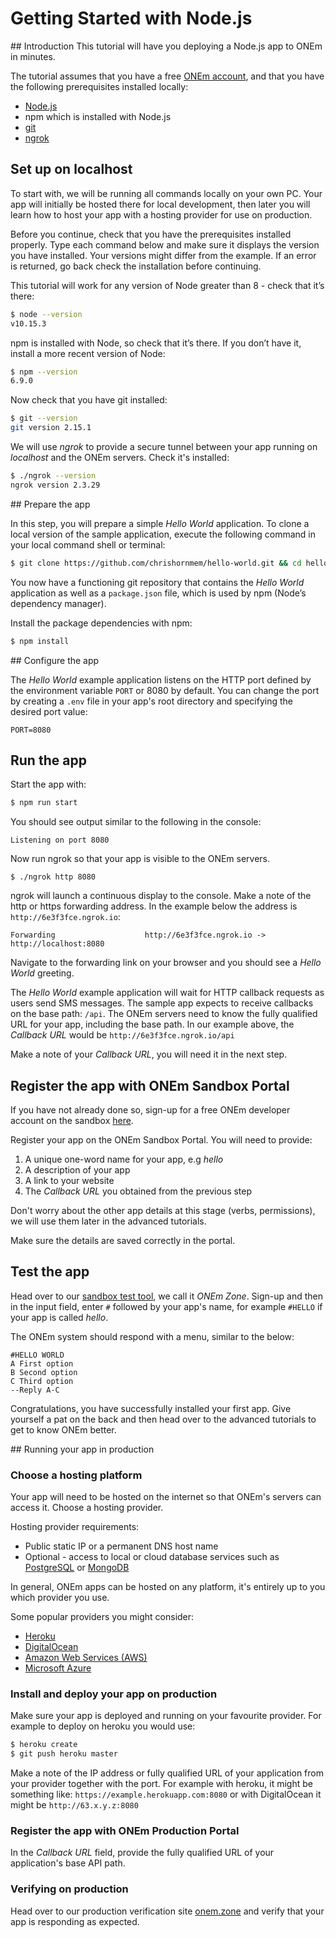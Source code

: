 # Getting Started with Node.js

<!-- Inline <img src="/assets/nodejs-new-pantone-black.png" width=50> With Reference Link -->
## Introduction
This tutorial will have you deploying a Node.js app to ONEm in minutes.

The tutorial assumes that you have a free [ONEm account]({{links.portal}}), and that you have the following prerequisites installed locally:

* [Node.js](https://nodejs.org/)
* npm which is installed with Node.js
* [git](https://github.com/)
* [ngrok](https://ngrok.com/download)

## Set up on localhost

To start with, we will be running all commands locally on your own PC.  Your app will initially be hosted there for local development, then later you will learn how to host your app with a hosting provider for use on production.

Before you continue, check that you have the prerequisites installed properly. Type each command below and make sure it displays the version you have installed. Your versions might differ from the example. If an error is returned, go back check the installation before continuing.

This tutorial will work for any version of Node greater than 8 - check that it’s there:

```bash
$ node --version
v10.15.3
```

npm is installed with Node, so check that it’s there. If you don’t have it, install a more recent version of Node:

```bash
$ npm --version
6.9.0
```
Now check that you have git installed:

```bash
$ git --version
git version 2.15.1
```

We will use *ngrok* to provide a secure tunnel between your app running on *localhost* and the ONEm servers. Check it's installed:

```bash
$ ./ngrok --version
ngrok version 2.3.29
```

## Prepare the app

In this step, you will prepare a simple *Hello World* application.  To clone a local version of the sample application, execute the following command in your local command shell or terminal:

```bash
$ git clone https://github.com/chrishornmem/hello-world.git && cd hello-world
```

You now have a functioning git repository that contains the *Hello World* application as well as a `package.json` file, which is used by npm (Node’s dependency manager).

Install the package dependencies with npm:

```bash
$ npm install
```

## Configure the app

The *Hello World* example application listens on the HTTP port defined by the environment variable `PORT` or 8080 by default.  You can change the port by creating a `.env` file in your app's root directory and specifying the desired port value:

```
PORT=8080
```

## Run the app

Start the app with:

```bash
$ npm run start
```

You should see output similar to the following in the console:

```
Listening on port 8080
```

Now run ngrok so that your app is visible to the ONEm servers.

```
$ ./ngrok http 8080
```

ngrok will launch a continuous display to the console.  Make a note of the http or https forwarding address.  In the example below the address is `http://6e3f3fce.ngrok.io`:

```
Forwarding                    http://6e3f3fce.ngrok.io -> http://localhost:8080
```

Navigate to the forwarding link on your browser and you should see a *Hello World* greeting.

The *Hello World* example application will wait for HTTP callback requests as users send SMS messages.  The sample app expects to receive callbacks on the base path: `/api`.  The ONEm servers need to know the fully qualified URL for your app, including the base path.  In our example above, the *Callback URL* would be `http://6e3f3fce.ngrok.io/api`

Make a note of your *Callback URL*, you will need it in the next step.

## Register the app with ONEm Sandbox Portal

If you have not already done so, sign-up for a free ONEm developer account on the sandbox [here]({{links.portal}}).

Register your app on the ONEm Sandbox Portal.  You will need to provide:

1. A unique one-word name for your app, e.g *hello*
2. A description of your app
3. A link to your website
4. The *Callback URL* you obtained from the previous step

Don't worry about the other app details at this stage (verbs, permissions), we will use them later in the advanced tutorials.

Make sure the details are saved correctly in the portal.


## Test the app

Head over to our [sandbox test tool](https://poc.onem.com), we call it *ONEm Zone*.  Sign-up and then in the input field, enter `#` followed by your app's name, for example `#HELLO` if your app is called *hello*.

The ONEm system should respond with a menu, similar to the below:

```
#HELLO WORLD
A First option
B Second option
C Third option
--Reply A-C
```

Congratulations, you have successfully installed your first app.  Give yourself a pat on the back and then head over to the advanced tutorials to get to know ONEm better.

## Running your app in production

### Choose a hosting platform

Your app will need to be hosted on the internet so that ONEm's servers can access it.  Choose a hosting provider.  

Hosting provider requirements:

* Public static IP or a permanent DNS host name
* Optional - access to local or cloud database services such as [PostgreSQL](https://www.postgresql.org/) or [MongoDB](https://www.mongodb.com/)

In general, ONEm apps can be hosted on any platform, it's entirely up to you which provider you use.

Some popular providers you might consider:

* [Heroku](https://www.heroku.com/)
* [DigitalOcean](www.digitalocean.com/)
* [Amazon Web Services (AWS)](https://aws.amazon.com/websites/)
* [Microsoft Azure](azure.microsoft.com/Account/Free‎)

### Install and deploy your app on production

Make sure your app is deployed and running on your favourite provider.  For example to deploy on heroku you would use:

```bash
$ heroku create
$ git push heroku master
```

Make a note of the IP address or fully qualified URL of your application from your provider together with the port.  For example with heroku, it might be something like: `https://example.herokuapp.com:8080` or with DigitalOcean it might be `http://63.x.y.z:8080`

### Register the app with ONEm Production Portal

In the *Callback URL* field, provide the fully qualified URL of your application's base API path.

### Verifying on production

Head over to our production verification site [onem.zone](https://onem.zone) and verify that your app is responding as expected.
